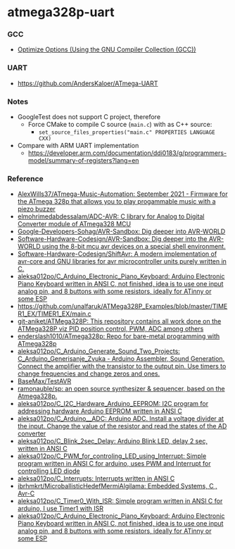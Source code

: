 atmega328p-uart
===============
### GCC
- [Optimize Options (Using the GNU Compiler Collection (GCC))](https://gcc.gnu.org/onlinedocs/gcc/Optimize-Options.html)

### UART
- https://github.com/AndersKaloer/ATmega-UART
### Notes
- GoogleTest does not support C project, therefore
    - Force CMake to compile C source (`main.c`) with as C++ source:
        - `set_source_files_properties("main.c" PROPERTIES LANGUAGE CXX)`
- Compare with ARM UART implementation
    - https://developer.arm.com/documentation/ddi0183/g/programmers-model/summary-of-registers?lang=en
### Reference
- [AlexWills37/ATmega-Music-Automation: September 2021 - Firmware for the ATmega 328p that allows you to play progammable music with a piezo buzzer](https://github.com/AlexWills37/ATmega-Music-Automation)
- [elmohrimedabdessalam/ADC-AVR: C library for Analog to Digital Converter module of ATmega328 MCU](https://github.com/elmohrimedabdessalam/ADC-AVR)
- [Google-Developers-Sohag/AVR-Sandbox: Dig deeper into AVR-WORLD](https://github.com/Google-Developers-Sohag/AVR-Sandbox)
- [Software-Hardware-Codesign/AVR-Sandbox: Dig deeper into the AVR-WORLD using the 8-bit mcu avr devices on a special shell environment.](https://github.com/Software-Hardware-Codesign/AVR-Sandbox)
- [Software-Hardware-Codesign/ShiftAvr: A modern implementation of avr-core and GNU libraries for avr microcontroller units purely written in C.](https://github.com/Software-Hardware-Codesign/ShiftAvr)
- [aleksa012po/C_Arduino_Electronic_Piano_Keyboard: Arduino Electronic Piano Keyboard written in ANSI C, not finished, idea is to use one input analog pin, and 8 buttons with some resistors, ideally for ATinny or some ESP](https://github.com/aleksa012po/C_Arduino_Electronic_Piano_Keyboard)
- https://github.com/unalfaruk/ATMega328P_Examples/blob/master/TIMER1_EX/TIMER1_EX/main.c
- [git-aniket/ATMega328P: This repository contains all work done on the ATMega328P viz PID position control, PWM, ADC among others](https://github.com/git-aniket/ATMega328P)
- [enderslash1010/ATmega328p: Repo for bare-metal programming with ATmega328p](https://github.com/enderslash1010/ATmega328p)
- [aleksa012po/C_Arduino_Generate_Sound_Two_Projects: C_Arduino_Generisanje_Zvuka - Arduino Assembler, Sound Generation. Connect the amplifier with the transistor to the output pin. Use timers to change frequencies and change zeros and ones.](https://github.com/aleksa012po/C_Arduino_Generate_Sound_Two_Projects)
- [BaseMax/TestAVR](https://github.com/BaseMax/TestAVR)
- [ramonauble/sp: an open source synthesizer & sequencer, based on the Atmega328p.](https://github.com/ramonauble/sp)
- [aleksa012po/C_I2C_Hardware_Arduino_EEPROM: I2C program for addressing hardware Arduino EEPROM written in ANSI C](https://github.com/aleksa012po/C_I2C_Hardware_Arduino_EEPROM)
- [aleksa012po/C_Arduino__ADC: Arduino ADC. Install a voltage divider at the input. Change the value of the resistor and read the states of the AD converter](https://github.com/aleksa012po/C_Arduino__ADC)
- [aleksa012po/C_Blink_2sec_Delay: Arduino Blink LED, delay 2 sec, written in ANSI C](https://github.com/aleksa012po/C_Blink_2sec_Delay)
- [aleksa012po/C_PWM_for_controling_LED_using_Interrupt: Simple program written in ANSI C for arduino, uses PWM and Interrupt for controlling LED diode](https://github.com/aleksa012po/C_PWM_for_controling_LED_using_Interrupt)
- [aleksa012po/C_Interrupts: Interrupts written in ANSI C](https://github.com/aleksa012po/C_Interrupts)
- [ibrhmkrt/MicroballisticHedefMermiAlgilama: Embedded Systems, C , Avr-C](https://github.com/ibrhmkrt/MicroballisticHedefMermiAlgilama)
- [aleksa012po/C_Timer0_With_ISR: Simple program written in ANSI C for arduino, I use Timer1 with ISR](https://github.com/aleksa012po/C_Timer0_With_ISR)
- [aleksa012po/C_Arduino_Electronic_Piano_Keyboard: Arduino Electronic Piano Keyboard written in ANSI C, not finished, idea is to use one input analog pin, and 8 buttons with some resistors, ideally for ATinny or some ESP](https://github.com/aleksa012po/C_Arduino_Electronic_Piano_Keyboard)
